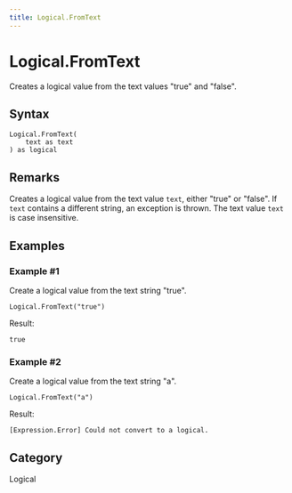 ```yaml
---
title: Logical.FromText
---
```


# Logical.FromText


Creates a logical value from the text values &#34;true&#34; and &#34;false&#34;.


## Syntax

```powerquery
Logical.FromText(
    text as text
) as logical
```


## Remarks

Creates a logical value from the text value <code>text</code>, either "true" or "false". If <code>text</code> contains a different string, an exception is thrown. The text value <code>text</code> is case insensitive.


## Examples

### Example #1 
Create a logical value from the text string &#34;true&#34;.
```powerquery
Logical.FromText("true")
```

Result: 
```powerquery
true
```


### Example #2 
Create a logical value from the text string &#34;a&#34;.
```powerquery
Logical.FromText("a")
```

Result: 
```powerquery
[Expression.Error] Could not convert to a logical.
```




## Category
Logical

